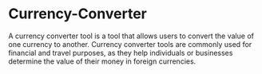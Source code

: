 # Currency-Converter
A currency converter tool is a tool that allows users to convert the value of one currency to another.
Currency converter tools are commonly used for financial and travel purposes, as they help individuals or businesses determine the value of their money in foreign currencies.
